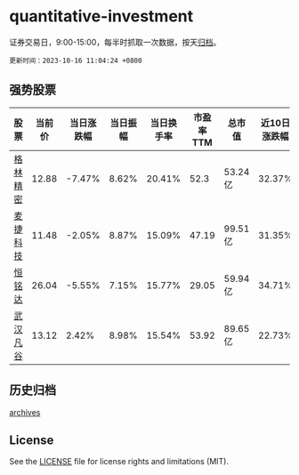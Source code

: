 # quantitative-investment

证券交易日，9:00-15:00，每半时抓取一次数据，按天[归档](archives)。

`更新时间：2023-10-16 11:04:24 +0800`

## 强势股票

|股票|当前价|当日涨跌幅|当日振幅|当日换手率|市盈率TTM|总市值|近10日涨跌幅|
|----|----|----|----|----|----|----|----|
|[格林精密](https://xueqiu.com/S/SZ300968)|12.88|-7.47%|8.62%|20.41%|52.3|53.24亿|32.37%|
|[麦捷科技](https://xueqiu.com/S/SZ300319)|11.48|-2.05%|8.87%|15.09%|47.19|99.51亿|31.35%|
|[恒铭达](https://xueqiu.com/S/SZ002947)|26.04|-5.55%|7.15%|15.77%|29.05|59.94亿|34.71%|
|[武汉凡谷](https://xueqiu.com/S/SZ002194)|13.12|2.42%|8.98%|15.54%|53.92|89.65亿|22.73%|

## 历史归档

[archives](archives)

## License

See the [LICENSE](LICENSE) file for license rights and limitations (MIT).